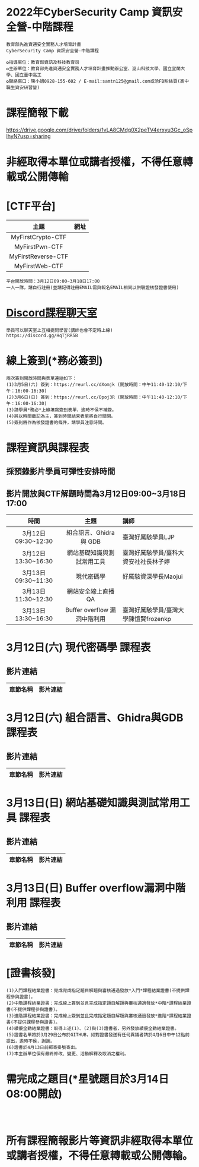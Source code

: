 
# 2022年CyberSecurity Camp 資訊安全營-中階課程
```
教育部先進資通安全實務人才培育計畫
CyberSecurity Camp 資訊安全營-中階課程
   
✪指導單位：教育部資訊及科技教育司
✪主辦單位：教育部先進資通安全實務人才培育計畫推動辦公室、崑山科技大學、國立宜蘭大學、國立臺中高工
✪聯絡窗口：陳小姐0928-155-602 / E-mail:samtn125@gmail.com或洽FB粉絲頁(高中職生資安研習營)
```

# 課程簡報下載
https://drive.google.com/drive/folders/1vLA8CMdg0X2peTV4erxyu3Gc_oSpIhyN?usp=sharing

# 非經取得本單位或講者授權，不得任意轉載或公開傳輸

# [CTF平台]
|主題|網址|
|:----:|:------|
|MyFirstCrypto-CTF||
|MyFirstPwn-CTF||
|MyFirstReverse-CTF||
|MyFirstWeb-CTF||
```
平台開放時間：3月12日09:00~3月18日17:00
一人一隊，請自行註冊(並請記得註冊EMAIL需與報名EMAIL相同以供驗證核發證書使用)
```


# [Discord課程聊天室](https://discord.gg/HqTjRR5B )
```
學員可以聊天室上互相提問學習(講師也會不定時上線)
https://discord.gg/HqTjRR5B
```


# 線上簽到(*務必簽到)
```
兩次簽到開放時間與表單連結如下：
(1)3月5日(六) 簽到：https://reurl.cc/dXomjk (開放時間：中午11:40-12:10/下午：16:00-16:30)   
(2)3月6日(日) 簽到：https://reurl.cc/Opoj3R (開放時間：中午11:40-12:10/下午：16:00-16:30)  
(3)請學員*務必*上線填寫簽到表單，逾時不侯不補簽。
(4)將以時間截記為主，簽到時間結束表單將自行關閉。
(5)簽到將作為核發證書的條件，請學員注意時間。
```
#  課程資訊與課程表
## 採預錄影片學員可彈性安排時間
## 影片開放與CTF解題時間為3月12日09:00~3月18日17:00
|時間|主題|講師|
|:----:|:----:|:------|
|3月12日09:30~12:30|組合語言、Ghidra 與 GDB|臺灣好厲駭學員LJP|
|3月12日13:30~16:30|網站基礎知識與測試常用工具|臺灣好厲駭學員/臺科大資安社社長林子婷|
|3月13日09:30~11:30|現代密碼學|好厲駭資深學長Maojui|
|3月13日11:30~12:30|網站安全線上直播QA||
|3月13日13:30~16:30|Buffer overflow 漏洞中階利用|臺灣好厲駭學員/臺灣大學陳憶賢frozenkp|


# 3月12日(六) 現代密碼學 課程表
## 影片連結
|章節名稱|影片連結|
|:------|:-------------|



# 3月12日(六) 組合語言、Ghidra與GDB 課程表
## 影片連結
|章節名稱|影片連結|
|:------|:-------------|


# 3月13日(日) 網站基礎知識與測試常用工具  課程表
## 影片連結
|章節名稱|影片連結|
|:------|:-------------|


   
# 3月13日(日) Buffer overflow漏洞中階利用  課程表
## 影片連結
|章節名稱|影片連結|
|:------|:-------------|




# [證書核發]
```
(1)入門課程結業證書：完成完成指定題目解題與審核通過發放*入門*課程結業證書(不提供課程參與證書)。
(2)中階課程結業證書：完成線上簽到並且完成指定題目解題與審核通過發放*中階*課程結業證書(不提供課程參與證書)。
(3)進階課程結業證書：完成線上簽到並且完成指定題目解題與審核通過發放*進階*課程結業證書(不提供課程參與證書)。
(4)績優全勤結業證書：取得上述(1)、(2)與(3)證書者，另外發放績優全勤結業證書。
(5)證書名單將於3月29日公布於GITHUB，如對證書發送有任何異議者請於4月6日中午12點前提出，逾時不侯，謝謝。
(6)證書於4月13日前郵寄掛號寄出。
(7)本主辦單位保有最終修改、變更、活動解釋及取消之權利。 

```


#  需完成之題目(*星號題目於3月14日08:00開啟)
```



```

#  所有課程簡報影片等資訊非經取得本單位或講者授權，不得任意轉載或公開傳輸。
